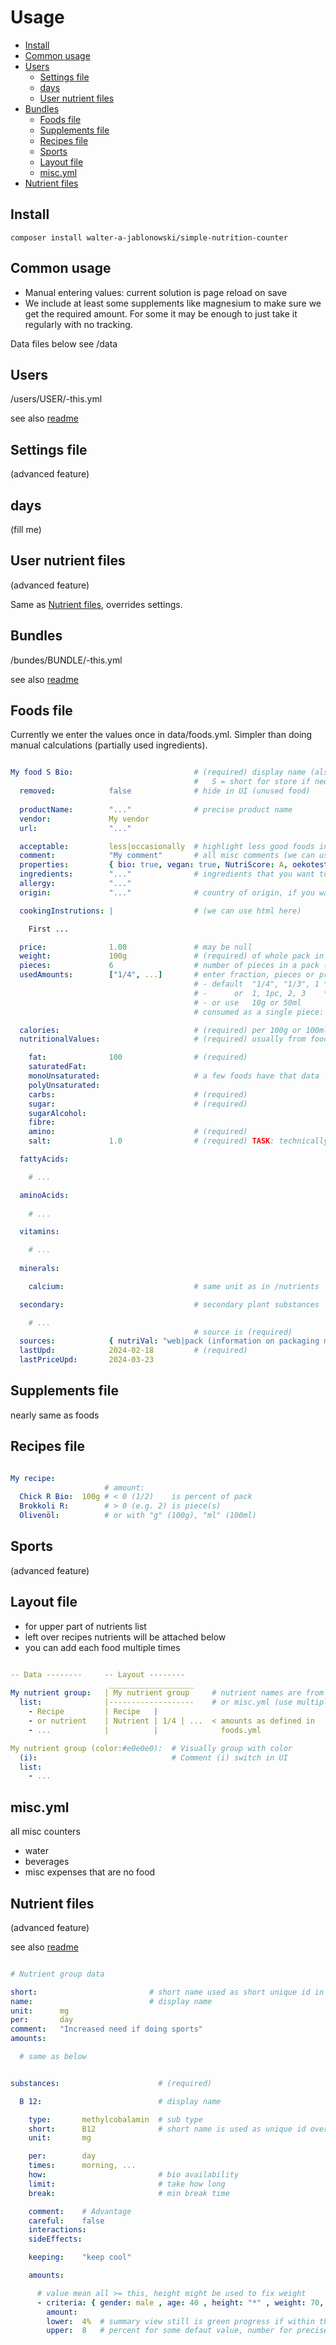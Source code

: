 # Usage

- [Install](install)
- [Common usage](#common-usage)
- [Users](#users)
  - [Settings file](#settings-file)
  - [days](#days)
  - [User nutrient files](#user-nutrient-files)
- [Bundles](#bundles)
  - [Foods file](#foods-file)
  - [Supplements file](#supplements-file)
  - [Recipes file](#recipes-file)
  - [Sports](#sports)
  - [Layout file](#layout-file)
  - [misc.yml](#miscyml)
- [Nutrient files](#nutrient-files)


Install
----------------------------------------------------------

```
composer install walter-a-jablonowski/simple-nutrition-counter
```


Common usage
----------------------------------------------------------

- Manual entering values: current solution is page reload on save
- We include at least some supplements like magnesium to make sure we get the required amount. For some it may be enough to just take it regularly with no tracking.

Data files below see /data


Users
----------------------------------------------------------

/users/USER/-this.yml

see also [readme](../src/data/users/README.md)


Settings file
----------------------------------------------------------

(advanced feature)


days
----------------------------------------------------------

(fill me)


User nutrient files
----------------------------------------------------------

(advanced feature)

Same as [Nutrient files](#nutrient-files), overrides settings.


Bundles
----------------------------------------------------------

/bundes/BUNDLE/-this.yml

see also [readme](../src/data/bundles/README.md)


Foods file
----------------------------------------------------------

Currently we enter the values once in data/foods.yml. Simpler than doing manual calculations (partially used ingredients).

```yaml

My food S Bio:                           # (required) display name (also used as id)
                                         #   S = short for store if needed (save some space)
  removed:            false              # hide in UI (unused food)
  
  productName:        "..."              # precise product name
  vendor:             My vendor          
  url:                "..."         

  acceptable:         less|occasionally  # highlight less good foods in UI
  comment:            "My comment"       # all misc comments (we can use html here)
  properties:         { bio: true, vegan: true, NutriScore: A, oekotest: "sehr gut" }  # misc attributes
  ingredients:        "..."              # ingredients that you want to be aware of
  allergy:            "..."              
  origin:             "..."              # country of origin, if you want to be aware of

  cookingInstrutions: |                  # (we can use html here)

    First ...

  price:              1.00               # may be null
  weight:             100g               # (required) of whole pack in case of pieces, unit g or ml is optional
  pieces:             6                  # number of pieces in a pack (if any)
  usedAmounts:        ["1/4", ...]       # enter fraction, pieces or precise (you can't mix these, chosse one)
                                         # - default  "1/4", "1/3", 1 * weight            if pieces unset
                                         # -      or  1, 1pc, 2, 3    * (weight / pieces) if pieces set
                                         # - or use   10g or 50ml
                                         # consumed as a single piece: use 1

  calories:                              # (required) per 100g or 100ml in grams or ml (depends on weight)
  nutritionalValues:                     # (required) usually from food packaging

    fat:              100                # (required)
    saturatedFat:
    monoUnsaturated:                     # a few foods have that data
    polyUnsaturated:                   
    carbs:                               # (required)
    sugar:                               # (required)
    sugarAlcohol:                   
    fibre:        
    amino:                               # (required)
    salt:             1.0                # (required) TASK: technically is a single substance

  fattyAcids:

    # ...

  aminoAcids:
  
    # ...

  vitamins:

    # ...
  
  minerals:

    calcium:                             # same unit as in /nutrients

  secondary:                             # secondary plant substances

    # ...
                                         # source is (required)
  sources:            { nutriVal: "web|pack (information on packaging may differ slightly)", nutrients: "...", price: "..." }
  lastUpd:            2024-02-18         # (required)
  lastPriceUpd:       2024-03-23
```


Supplements file
----------------------------------------------------------

nearly same as foods


Recipes file
----------------------------------------------------------

```yaml

My recipe:
                     # amount:
  Chick R Bio:  100g # < 0 (1/2)    is percent of pack
  Brokkoli R:        # > 0 (e.g. 2) is piece(s)
  Olivenöl:          # or with "g" (100g), "ml" (100ml)
```


Sports
----------------------------------------------------------

(advanced feature)


Layout file
----------------------------------------------------------

- for upper part of nutrients list
- left over recipes nutrients will be attached below
- you can add each food multiple times

```yaml

-- Data --------     -- Layout --------
                      ___________________    
My nutrient group:   | My nutrient group     # nutrient names are from recipes.yml, foods.yml
  list:              |-------------------    # or misc.yml (use multiple times possible)
    - Recipe         | Recipe   |
    - or nutrient    | Nutrient | 1/4 | ...  < amounts as defined in
    - ...            |          |              foods.yml

My nutrient group (color:#e0e0e0):  # Visually group with color
  (i):                              # Comment (i) switch in UI
  list:
    - ...
```


misc.yml
----------------------------------------------------------

all misc counters

- water
- beverages
- misc expenses that are no food


Nutrient files
----------------------------------------------------------

(advanced feature)

see also [readme](../src/data/nutrients/README.md)

```yaml

# Nutrient group data

short:                         # short name used as short unique id in daily files (file name is alternative id used in code)
name:                          # display name
unit:      mg
per:       day
comment:   "Increased need if doing sports"
amounts:

  # same as below


substances:                      # (required)

  B 12:                          # display name

    type:       methylcobalamin  # sub type
    short:      B12              # short name is used as unique id over all files
    unit:       mg

    per:        day
    times:      morning, ...
    how:                         # bio availability
    limit:                       # take how long
    break:                       # min break time

    comment:    # Advantage
    careful:    false
    interactions:      
    sideEffects:      

    keeping:    "keep cool"

    amounts:

      # value mean all >= this, height might be used to fix weight
      - criteria: { gender: male , age: 40 , height: "*" , weight: 70, workout: false }
        amount:
        lower:  4%  # summary view still is green progress if within these bounds
        upper:  8   # percent for some defaut value, number for precise (max is added to amount)
```
